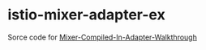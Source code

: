 # istio-mixer-adapter-ex

Sorce code for [Mixer-Compiled-In-Adapter-Walkthrough](https://github.com/istio/istio/wiki/Mixer-Compiled-In-Adapter-Walkthrough)
